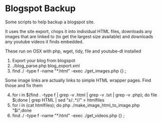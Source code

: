 # Blogspot Backup
Some scripts to help backup a blogspot site.

It uses the site export, chops it into individual HTML files, downloads any images that are linked to (to get the largest size available) and downloads any youtube videos it finds embedded.

These run on OSX with php, wget, tidy, file and youtube-dl installed

1. Export your blog from blogspot
2. ./blog_parse.php blog_export.xml
3. find ./ -type f -name "*.html" -exec ./get_images.php {} \;

Some image links are actually links to simple HTML wrapper pages. Find those and fix them

4.  for i in $(find . -type f | grep -v .html | grep -v .txt | grep -v .php); do file $i;done | grep HTML | sed "s/:.*//" > htmlfiles
5. for i in (cat htmlfiles); do php ./make_image_html_to_image.php "$i";done
6. find ./ -type f -name "*.html" -exec ./get_videos.php {} \;
